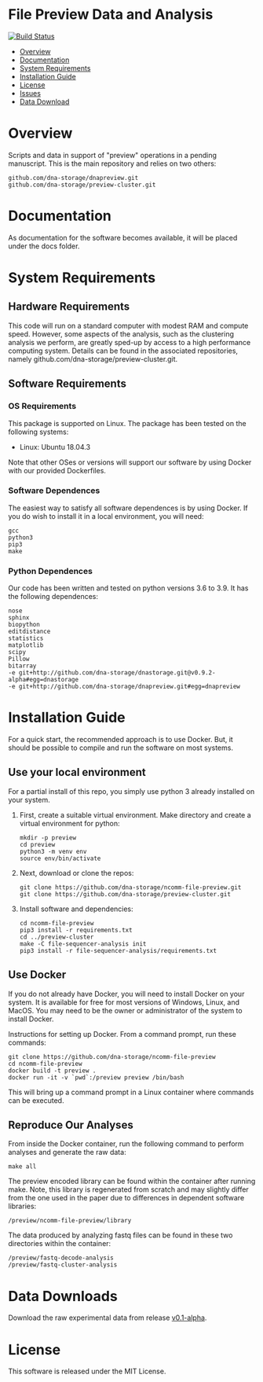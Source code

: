 # File Preview Data and Analysis

[![Build Status](https://travis-ci.com/dna-storage/ncomm-file-preview.svg?branch=main)](https://travis-ci.com/dna-storage/ncomm-file-preview)

- [Overview](#overview)
- [Documentation](#documentation)
- [System Requirements](#system-requirements)
- [Installation Guide](#installation-guide)
- [License](#license)
- [Issues](https://github.com/dna-storage/ncomm-file-preview/issues)
- [Data Download](#data-downloads)

# Overview

Scripts and data in support of "preview" operations in a pending manuscript. This is the main repository and relies on two others:
   ```
   github.com/dna-storage/dnapreview.git
   github.com/dna-storage/preview-cluster.git
   ```

# Documentation

As documentation for the software becomes available, it will be placed under the docs folder.

# System Requirements

## Hardware Requirements
This code will run on a standard computer with modest RAM and compute speed. However, some aspects of the analysis, such as the clustering analysis we perform, are greatly sped-up by access to a high performance computing system. Details can be found in the associated repositories, namely github.com/dna-storage/preview-cluster.git.

## Software Requirements
### OS Requirements
This package is supported on Linux. The package has been tested on the following systems:

+ Linux: Ubuntu 18.04.3

Note that other OSes or versions will support our software by using Docker with our provided Dockerfiles.

### Software Dependences

The easiest way to satisfy all software dependences is by using Docker. If you do wish to install it in a local environment, you will need:

```
gcc 
python3
pip3
make
```

### Python Dependences

Our code has been written and tested on python versions 3.6 to 3.9. It has the following dependences:

```
nose
sphinx
biopython
editdistance
statistics
matplotlib
scipy
Pillow
bitarray
-e git+http://github.com/dna-storage/dnastorage.git@v0.9.2-alpha#egg=dnastorage
-e git+http://github.com/dna-storage/dnapreview.git#egg=dnapreview
```

# Installation Guide

For a quick start, the recommended approach is to use Docker.  But, it should be possible to compile and run the software on most systems.

## Use your local environment 

For a partial install of this repo, you simply use python 3 already installed on your system.

1. First, create a suitable virtual environment. Make directory and create a virtual environment for python:

    ```
    mkdir -p preview
    cd preview
    python3 -m venv env
    source env/bin/activate
    ```

2. Next, download or clone the repos:

    ```    
    git clone https://github.com/dna-storage/ncomm-file-preview.git
    git clone https://github.com/dna-storage/preview-cluster.git
    ```

3. Install software and dependencies:

    ```
    cd ncomm-file-preview
    pip3 install -r requirements.txt
    cd ../preview-cluster
    make -C file-sequencer-analysis init
    pip3 install -r file-sequencer-analysis/requirements.txt	

    ```

## Use Docker

If you do not already have Docker, you will need to install Docker on your system. It is available for free for most versions of Windows, Linux, and MacOS. You may need to be the owner or administrator of the system to install Docker.

Instructions for setting up Docker.  From a command prompt, run these commands:

    git clone https://github.com/dna-storage/ncomm-file-preview
    cd ncomm-file-preview
    docker build -t preview .
    docker run -it -v `pwd`:/preview preview /bin/bash

This will bring up a command prompt in a Linux container where commands can be executed. 

## Reproduce Our Analyses

From inside the Docker container, run the following command to perform analyses and generate the raw data:

```
make all
```

The preview encoded library can be found within the container after running make. Note, this library is regenerated from scratch and may slightly differ from the one used in the paper due to differences in dependent software libraries:
```
/preview/ncomm-file-preview/library
```

The data produced by analyzing fastq files can be found in these two directories within the container:
```
/preview/fastq-decode-analysis
/preview/fastq-cluster-analysis

```

# Data Downloads

Download the raw experimental data from release [v0.1-alpha](https://github.com/dna-storage/ncomm-file-preview/releases/tag/v0.1-alpha).

# License

This software is released under the MIT License.

